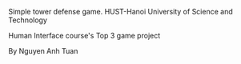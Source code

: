 
Simple tower defense game.
HUST-Hanoi University of Science and Technology 

Human Interface course's Top 3 game project

By Nguyen Anh Tuan
